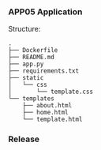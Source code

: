 ### APP05 Application

Structure:

```
.
├── Dockerfile
├── README.md
├── app.py
├── requirements.txt
├── static
│   └── css
│       └── template.css
└── templates
    ├── about.html
    ├── home.html
    └── template.html
```

### Release